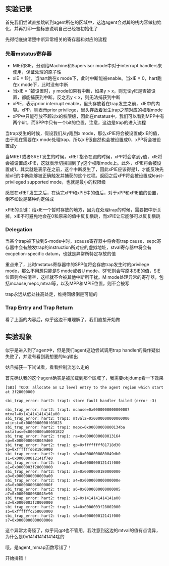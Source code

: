 ## 实验记录
首先我们尝试直接跳转到agent所在的区域中，这边agent会对其的栈内容做初始化，并再打印一些标志说明自己已经被初始化了

先得彻底搞清楚中断异常相关的寄存器和对应的流程

### 先看mstatus寄存器
- MIE和SIE，分别给Machine和Supervisor mode中对于interrupt handlers来使用，保证处理的原子性
- xIE = 1时，当hart跑在x mode下，此时中断能被enable。当xIE = 0，hart跑在x mode下，此时没有中断
- 当xIE = 1被设置时，y mode如果有中断，如果y > x，则无论yIE是否被设置，都能捕获到中断。反之若y < x，则无法捕获到中断
- xPIE，表示prior interrupt enable，里头存放着在trap发生之前，xIE中的内容。xPP，则表示prior privilege，里头存放着发生trap之前对应的权限mode
- xPP中只能存放不超过x的权限级，因此在mstatus中，我们可以看到MPP中有两个bit，而SPP中只有一个bit的位置，注意，这边是trap的进入流程

当trap发生的时候，假设我们从y跑到x mode，那么xPIE将会被设置成xIE的值，由于现在需要在x mode处理trap，所以xIE很自然也会被设置成0，xPP将会被设置成y

当MRET或者SRET发生的时候，xRET指令在跑的时候，xPP将会拿到y值，xIE将会被设置成xPIE，这就表示切换回到了y这个权限mode上。此外，xPIE将会被设置成1，其实就是表示在之前，这个中断发生了，因此xPIE应该得是1，才能反映先前xIE的中断能够被正确触发并捕获的这个过程。返回之后xPP将会被设置成least-privileged supported mode，也就是最小的权限级

感觉在xRET发生之后，在读完xPP和xPIE中的值后，对于xPP和xPIE值的设置，倒不如说是某种约定俗成

xPIE的关键：给xIE一个暂时存放的地方，因为在处理trap的时候，需要把中断关掉，xIE不可避免地会在0和原来的值中反复横跳，而xPIE让它能够可以反复横跳

### Delegation
当某个trap被下放到S-mode中时，scause寄存器中将会有trap cause，sepc寄存器中会有触发trap的instruction所对应的虚拟地址，stval寄存器中将会有excpetion-specific datum，也就是异常所特定存放的值

重点来了，此时mstatus寄存器中的SPP位将会存放trap发生时的privilege mode，那么不用想只能是S mode或者U mode。SPIE则会写原本SIE的值，SIE位置则会被清空，这样就不会被其他中断所干扰。M mode处理异常的寄存器，包括mcause,mepc,mtval等，以及MPP和MPIE位置，则不会被写

trap永远从低处往高处走，维持同级倒是可能的

### Trap Entry and Trap Return
看了上面的内容后，似乎这边不难理解了，我们直接开始做

## 实验现象
似乎是进入到了agent中，但是我们agent这边尝试调用trap handler的操作疑似失败了，并没有看到我想要的log输出

姑且捕获一下试试看，看看控制流怎么走的

首先确认我的这个agent确实是被加载到那个区域了，我需要objdump看一下效果

```
[SBI] TODO: allocate an L2 level entry to the agent region which start at 3f28000000
                                                                                               
sbi_trap_error: hart2: trap1: store fault handler failed (error -3)             
                                                                                               
sbi_trap_error: hart2: trap1: mcause=0x0000000000000007 mtval=0x1414141414141a00
sbi_trap_error: hart2: trap1: mtval2=0x0000000000000000 mtinst=0x0000000000f03023
sbi_trap_error: hart2: trap1: mepc=0x00000000800134ba mstatus=0x0000000a00001822
sbi_trap_error: hart2: trap1: ra=0x0000000080013164 sp=0x0000000080049d60
sbi_trap_error: hart2: trap1: gp=0xffffffff81718d30 tp=0xffffffd6818d9900
sbi_trap_error: hart2: trap1: s0=0x0000000080049db0 s1=0x000000012141f7e0
sbi_trap_error: hart2: trap1: a0=0x000000012141f000 a1=0x0000003f28000000
sbi_trap_error: hart2: trap1: a2=0x0000000180000000 a3=0x0000000000000a00
sbi_trap_error: hart2: trap1: a4=0x000000000000000e a5=0x000000006000000f
sbi_trap_error: hart2: trap1: a6=0x0000000000000005 a7=0x0000000080045e90
sbi_trap_error: hart2: trap1: s2=0x1414141414141a00 s3=0x0000003f28000000
sbi_trap_error: hart2: trap1: s4=0x0000003f28002000 s5=0xffffffc258000000
sbi_trap_error: hart2: trap1: s6=0x000000012141f000 s7=0x000000000000000e
```
这个异常太奇怪了，似乎问gpt也不管用，我注意到这边的mtval的值有点诡异，为什么是0x141414141414啥的

哦，是agent_mmap函数写错了！

开始排错！